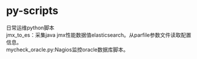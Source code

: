 # py-scripts
日常运维python脚本                                                                                                                  
jmx_to_es：采集java jmx性能数据值elasticsearch。从parfile参数文件读取配置信息。                       
mycheck_oracle.py:Nagios监控oracle数据库脚本。
